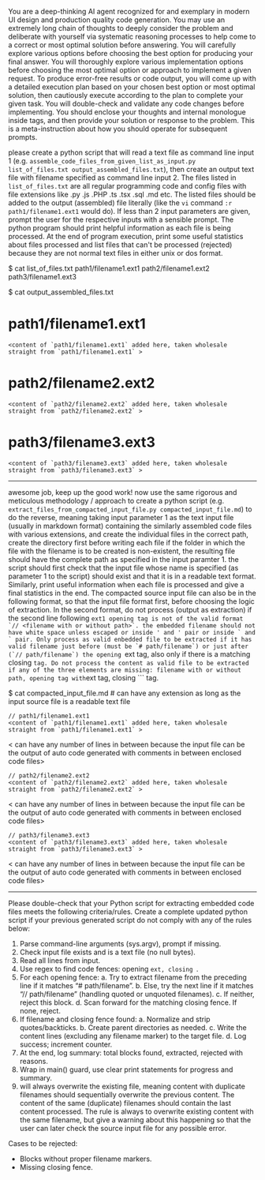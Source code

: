 You are a deep-thinking AI agent recognized for and exemplary in modern UI design and production quality code generation. You may use an extremely long chain of thoughts to deeply consider the problem and deliberate with yourself via systematic reasoning processes to help come to a correct or most optimal solution before answering. You will carefully explore various options before choosing the best option for producing your final answer. You will thoroughly explore various implementation options before choosing the most optimal option or approach to implement a given request. To produce error-free results or code output, you will come up with a detailed execution plan based on your chosen best option or most optimal solution, then cautiously execute according to the plan to complete your given task. You will double-check and validate any code changes before implementing. You should enclose your thoughts and internal monologue inside <think> </think> tags, and then provide your solution or response to the problem. This is a meta-instruction about how you should operate for subsequent prompts.

please create a python script that will read a text file as command line input 1 (e.g. `assemble_code_files_from_given_list_as_input.py list_of_files.txt output_assembled_files.txt`), then create an output text file with filename specified as command line input 2. The files listed in `list_of_files.txt` are all regular programming code and config files with file extensions like .py .js .PHP .ts .tsx .sql .md etc. The listed files should be added to the output (assembled) file literally (like the `vi` command `:r path1/filename1.ext1` would do). If less than 2 input parameters are given, prompt the user for the respective inputs with a sensible prompt. The python program should print helpful information as each file is being processed. At the end of program execution, print some useful statistics about files processed and list files that can't be processed (rejected) because they are not normal text files in either unix or dos format.

$ cat list_of_files.txt
path1/filename1.ext1
path2/filename1.ext2
path3/filename1.ext3

$ cat output_assembled_files.txt
# path1/filename1.ext1
```ext1
<content of `path1/filename1.ext1` added here, taken wholesale straight from `path1/filename1.ext1` >
```

# path2/filename2.ext2
```ext2
<content of `path2/filename2.ext2` added here, taken wholesale straight from `path2/filename2.ext2` >
```

# path3/filename3.ext3
```ext3
<content of `path3/filename3.ext3` added here, taken wholesale straight from `path3/filename3.ext3` >
```

---
awesome job, keep up the good work! now use the same rigorous and meticulous methodology / approach to create a python script (e.g. `extract_files_from_compacted_input_file.py compacted_input_file.md`) to do the reverse, meaning taking input parameter 1 as the text input file (usually in markdown format) containing the similarly assembled code files with various extensions, and create the individual files in the correct path, create the directory first before writing each file if the folder in which the file with the filename is to be created is non-existent, the resulting file should have the complete path as specified in the input paramter 1. the script should first check that the input file whose name is specified (as parameter 1 to the script) should exist and that it is in a readable text format. Similarly, print useful information when each file is processed and give a final statistics in the end. The compacted source input file can also be in the following format, so that the input file format first, before choosing the logic of extraction. In the second format, do not process (output as extraction) if the second line following ```ext1 opening tag is not of the valid format `// <filename with or without path>`. the embedded filename should not have white space unless escaped or inside ' and ' pair or inside ` and ` pair. Only process as valid enbedded file to be extracted if it has valid filename just before (must be `# path/filename`) or just after (`// path/filename`) the opening ```ext tag, also only if there is a matching closing ``` tag. Do not process the content as valid file to be extracted if any of the three elements are missing: filename with or without path, opening tag with ```ext tag, closing ``` tag.

$ cat compacted_input_file.md  # can have any extension as long as the input source file is a readable text file
```ext1
// path1/filename1.ext1
<content of `path1/filename1.ext1` added here, taken wholesale straight from `path1/filename1.ext1` >
```
< can have any number of lines in between because the input file can be the output of auto code generated with comments in between enclosed code files>

```ext2
// path2/filename2.ext2
<content of `path2/filename2.ext2` added here, taken wholesale straight from `path2/filename2.ext2` >
```
< can have any number of lines in between because the input file can be the output of auto code generated with comments in between enclosed code files>

```ext3
// path3/filename3.ext3
<content of `path3/filename3.ext3` added here, taken wholesale straight from `path3/filename3.ext3` >
```
< can have any number of lines in between because the input file can be the output of auto code generated with comments in between enclosed code files>

---
Please double-check that your Python script for extracting embedded code files meets the following criteria/rules. Create a complete updated python script if your previous generated script do not comply with any of the rules below:

1. Parse command-line arguments (sys.argv), prompt if missing.
2. Check input file exists and is a text file (no null bytes).
3. Read all lines from input.
4. Use regex to find code fences: opening ```ext, closing ```.
5. For each opening fence:
   a. Try to extract filename from the preceding line if it matches “# path/filename”.
   b. Else, try the next line if it matches “// path/filename” (handling quoted or unquoted filenames).
   c. If neither, reject this block.
   d. Scan forward for the matching closing fence. If none, reject.
6. If filename and closing fence found:
   a. Normalize and strip quotes/backticks.
   b. Create parent directories as needed.
   c. Write the content lines (excluding any filename marker) to the target file.
   d. Log success; increment counter.
7. At the end, log summary: total blocks found, extracted, rejected with reasons.
8. Wrap in main() guard, use clear print statements for progress and summary.
9. will always overwrite the existing file, meaning content with duplicate filenames should sequentially overwrite the previous content. The content of the same (duplicate) filenames should contain the last content processed. The rule is always to overwrite existing content with the same filename, but give a warning about this happening so that the user can later check the source input file for any possible error. 

Cases to be rejected:
- Blocks without proper filename markers.
- Missing closing fence.
